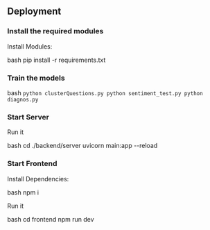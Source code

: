 ## Deployment

### Install the required modules

Install Modules:

bash
pip install -r requirements.txt


### Train the models

bash
`
python clusterQuestions.py
python sentiment_test.py
python diagnos.py
`

### Start Server

Run it

bash
cd ./backend/server
uvicorn main:app --reload


### Start Frontend

Install Dependencies:

bash
npm i


Run it

bash
cd frontend
npm run dev
